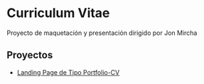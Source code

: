 # Curriculum Vitae

Proyecto de maquetación y presentación dirigido por Jon Mircha

## Proyectos

- [Landing Page de Tipo Portfolio-CV](https://FabianTatum.github.io./FabianPalacios/Portfolio-CV)